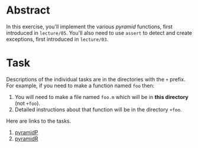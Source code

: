 
# Abstract

In this exercise, you'll implement the various *pyramid* functions, first introduced in `lecture/05`.
You'll also need to use `assert` to detect and create exceptions, first introduced in `lecture/03`.


# Task

Descriptions of the individual tasks are in the directories with the `+` prefix.
For example, if you need to make a function named `foo` then:

1. You will need to make a file named `foo.m` which will be in **this directory** (not `+foo`).
1. Detailed instructions about that function will be in the directory `+foo`.

Here are links to the tasks.

1. [pyramidP](+pyramidP)
1. [pyramidR](+pyramidR)

